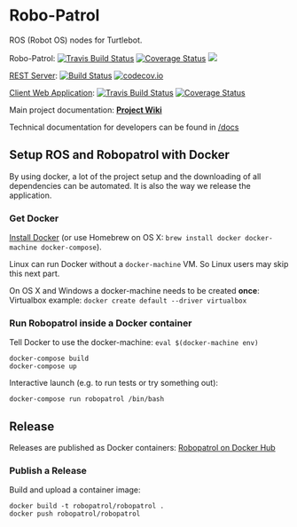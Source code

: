 # Robo-Patrol

ROS (Robot OS) nodes for Turtlebot.

Robo-Patrol: [![Travis Build Status](https://travis-ci.org/robopatrol/robopatrol.svg?branch=master)](https://travis-ci.org/robopatrol/robopatrol)
[![Coverage Status](https://coveralls.io/repos/github/robopatrol/robopatrol/badge.svg?branch=master)](https://coveralls.io/github/robopatrol/robopatrol?branch=master)
[![](https://imagelayers.io/badge/robopatrol/robopatrol:latest.svg)](https://imagelayers.io/?images=robopatrol/robopatrol:latest)

[REST Server](https://github.com/robopatrol/robopatrol-server): [![Build Status](https://travis-ci.org/robopatrol/robopatrol-server.svg?branch=master)](https://travis-ci.org/robopatrol/robopatrol-server) [![codecov.io](https://codecov.io/github/robopatrol/robopatrol-server/coverage.svg?branch=master)](https://codecov.io/github/robopatrol/robopatrol-server?branch=master)

[Client Web Application](https://github.com/robopatrol/robopatrol-webapp): [![Travis Build Status](https://travis-ci.org/robopatrol/robopatrol-webapp.svg?branch=master)](https://travis-ci.org/robopatrol/robopatrol-webapp)
[![Coverage Status](https://coveralls.io/repos/github/robopatrol/robopatrol-webapp/badge.svg?branch=master)](https://coveralls.io/github/robopatrol/robopatrol-webapp?branch=master)

Main project documentation: **[Project Wiki](https://github.com/robopatrol/robopatrol/wiki)**

Technical documentation for developers can be found in [/docs](docs/)

## Setup ROS and Robopatrol with Docker

By using docker, a lot of the project setup and the downloading of all dependencies can be automated. It is also the way we release the application.

### Get Docker

[Install Docker](https://docs.docker.com/engine/installation/) (or use Homebrew on OS X: `brew install docker docker-machine docker-compose`).

Linux can run Docker without a `docker-machine` VM. So Linux users may skip this next part.

On OS X and Windows a docker-machine needs to be created **once**:
Virtualbox example: `docker create default --driver virtualbox` 

### Run Robopatrol inside a Docker container

Tell Docker to use the docker-machine: `eval $(docker-machine env)`

```shell
docker-compose build
docker-compose up
```

Interactive launch (e.g. to run tests or try something out):

```shell
docker-compose run robopatrol /bin/bash
```

## Release

Releases are published as Docker containers: [Robopatrol on Docker Hub](https://hub.docker.com/u/robopatrol/)

### Publish a Release

Build and upload a container image:

```shell
docker build -t robopatrol/robopatrol .
docker push robopatrol/robopatrol
```
